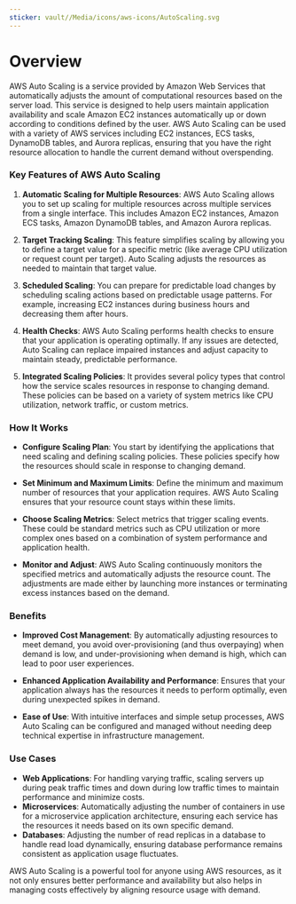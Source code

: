 ```yaml
---
sticker: vault//Media/icons/aws-icons/AutoScaling.svg
---
```

# Overview

AWS Auto Scaling is a service provided by Amazon Web Services that automatically adjusts the amount of computational resources based on the server load. This service is designed to help users maintain application availability and scale Amazon EC2 instances automatically up or down according to conditions defined by the user. AWS Auto Scaling can be used with a variety of AWS services including EC2 instances, ECS tasks, DynamoDB tables, and Aurora replicas, ensuring that you have the right resource allocation to handle the current demand without overspending.

### Key Features of AWS Auto Scaling

1. **Automatic Scaling for Multiple Resources**: AWS Auto Scaling allows you to set up scaling for multiple resources across multiple services from a single interface. This includes Amazon EC2 instances, Amazon ECS tasks, Amazon DynamoDB tables, and Amazon Aurora replicas.
    
2. **Target Tracking Scaling**: This feature simplifies scaling by allowing you to define a target value for a specific metric (like average CPU utilization or request count per target). Auto Scaling adjusts the resources as needed to maintain that target value.
    
3. **Scheduled Scaling**: You can prepare for predictable load changes by scheduling scaling actions based on predictable usage patterns. For example, increasing EC2 instances during business hours and decreasing them after hours.
    
4. **Health Checks**: AWS Auto Scaling performs health checks to ensure that your application is operating optimally. If any issues are detected, Auto Scaling can replace impaired instances and adjust capacity to maintain steady, predictable performance.
    
5. **Integrated Scaling Policies**: It provides several policy types that control how the service scales resources in response to changing demand. These policies can be based on a variety of system metrics like CPU utilization, network traffic, or custom metrics.
    

### How It Works

- **Configure Scaling Plan**: You start by identifying the applications that need scaling and defining scaling policies. These policies specify how the resources should scale in response to changing demand.
    
- **Set Minimum and Maximum Limits**: Define the minimum and maximum number of resources that your application requires. AWS Auto Scaling ensures that your resource count stays within these limits.
    
- **Choose Scaling Metrics**: Select metrics that trigger scaling events. These could be standard metrics such as CPU utilization or more complex ones based on a combination of system performance and application health.
    
- **Monitor and Adjust**: AWS Auto Scaling continuously monitors the specified metrics and automatically adjusts the resource count. The adjustments are made either by launching more instances or terminating excess instances based on the demand.
    

### Benefits

- **Improved Cost Management**: By automatically adjusting resources to meet demand, you avoid over-provisioning (and thus overpaying) when demand is low, and under-provisioning when demand is high, which can lead to poor user experiences.
    
- **Enhanced Application Availability and Performance**: Ensures that your application always has the resources it needs to perform optimally, even during unexpected spikes in demand.
    
- **Ease of Use**: With intuitive interfaces and simple setup processes, AWS Auto Scaling can be configured and managed without needing deep technical expertise in infrastructure management.
    

### Use Cases

- **Web Applications**: For handling varying traffic, scaling servers up during peak traffic times and down during low traffic times to maintain performance and minimize costs.
- **Microservices**: Automatically adjusting the number of containers in use for a microservice application architecture, ensuring each service has the resources it needs based on its own specific demand.
- **Databases**: Adjusting the number of read replicas in a database to handle read load dynamically, ensuring database performance remains consistent as application usage fluctuates.

AWS Auto Scaling is a powerful tool for anyone using AWS resources, as it not only ensures better performance and availability but also helps in managing costs effectively by aligning resource usage with demand.
